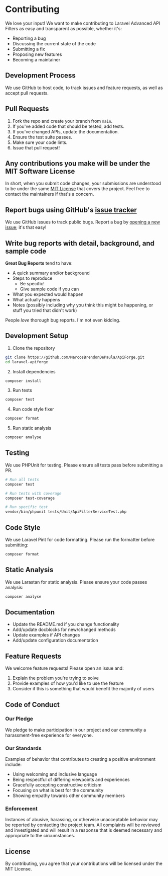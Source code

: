 # Contributing

We love your input! We want to make contributing to Laravel Advanced API Filters as easy and transparent as possible, whether it's:

- Reporting a bug
- Discussing the current state of the code
- Submitting a fix
- Proposing new features
- Becoming a maintainer

## Development Process

We use GitHub to host code, to track issues and feature requests, as well as accept pull requests.

## Pull Requests

1. Fork the repo and create your branch from `main`.
2. If you've added code that should be tested, add tests.
3. If you've changed APIs, update the documentation.
4. Ensure the test suite passes.
5. Make sure your code lints.
6. Issue that pull request!

## Any contributions you make will be under the MIT Software License

In short, when you submit code changes, your submissions are understood to be under the same [MIT License](http://choosealicense.com/licenses/mit/) that covers the project. Feel free to contact the maintainers if that's a concern.

## Report bugs using GitHub's [issue tracker](../../issues)

We use GitHub issues to track public bugs. Report a bug by [opening a new issue](../../issues/new); it's that easy!

## Write bug reports with detail, background, and sample code

**Great Bug Reports** tend to have:

- A quick summary and/or background
- Steps to reproduce
  - Be specific!
  - Give sample code if you can
- What you expected would happen
- What actually happens
- Notes (possibly including why you think this might be happening, or stuff you tried that didn't work)

People *love* thorough bug reports. I'm not even kidding.

## Development Setup

1. Clone the repository
```bash
git clone https://github.com/MarcosBrendonDePaula/ApiForge.git
cd laravel-apiforge
```

2. Install dependencies
```bash
composer install
```

3. Run tests
```bash
composer test
```

4. Run code style fixer
```bash
composer format
```

5. Run static analysis
```bash
composer analyse
```

## Testing

We use PHPUnit for testing. Please ensure all tests pass before submitting a PR.

```bash
# Run all tests
composer test

# Run tests with coverage
composer test-coverage

# Run specific test
vendor/bin/phpunit tests/Unit/ApiFilterServiceTest.php
```

## Code Style

We use Laravel Pint for code formatting. Please run the formatter before submitting:

```bash
composer format
```

## Static Analysis

We use Larastan for static analysis. Please ensure your code passes analysis:

```bash
composer analyse
```

## Documentation

- Update the README.md if you change functionality
- Add/update docblocks for new/changed methods
- Update examples if API changes
- Add/update configuration documentation

## Feature Requests

We welcome feature requests! Please open an issue and:

1. Explain the problem you're trying to solve
2. Provide examples of how you'd like to use the feature
3. Consider if this is something that would benefit the majority of users

## Code of Conduct

### Our Pledge

We pledge to make participation in our project and our community a harassment-free experience for everyone.

### Our Standards

Examples of behavior that contributes to creating a positive environment include:

* Using welcoming and inclusive language
* Being respectful of differing viewpoints and experiences
* Gracefully accepting constructive criticism
* Focusing on what is best for the community
* Showing empathy towards other community members

### Enforcement

Instances of abusive, harassing, or otherwise unacceptable behavior may be reported by contacting the project team. All complaints will be reviewed and investigated and will result in a response that is deemed necessary and appropriate to the circumstances.

## License

By contributing, you agree that your contributions will be licensed under the MIT License.